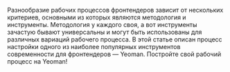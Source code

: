 Разнообразие рабочих процессов фронтендеров зависит от нескольких критериев, 
основными из которых являются методология и инструменты. Методология у каждого 
своя, а вот инструменты зачастую бывают универсальны и могут быть использованы 
для различных вариаций рабочего процесса. В этой статье описан процесс 
настройки одного из наиболее популярных инструментов современности для 
фронтендеров — Yeoman. Постройте свой рабочий процесс на Yeoman!